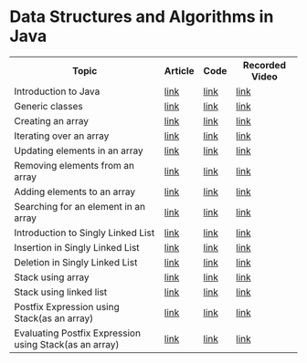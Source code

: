 # Data Structures and Algorithms in Java

<table>
  <tr>
    <th>Topic</th>
    <th>Article</th>
    <th>Code</th>
    <th>Recorded Video</th>
  </tr>
  
  <tr>
    <td>Introduction to Java </td>
    <td> <a target="_blank" rel="noopener noreferrer" href="https://medium.com/@rafia.shaikh61">link</a></td>
    <td><a href="https://github.com/Rafia-Shaikh-eng/Data-Structures-and-Algorithms-in-Java/blob/112b29d4b278a04e8c26be3239d02f15628f59fc/JavaFirst.java">link</td>
    <td><a href="https://www.youtube.com/watch?v=oJtoYrPi33s&list=PLm9DiRumsuAgQimPRjlRyXqJEMLoll3dN&index=1&ab_channel=RafiaShaikh">link</a></td>
  </tr>  
    
  <tr>
    <td>Generic classes</td>
    <td> <a href="https://medium.com/@rafia.shaikh61/generic-in-java-88e5d39cd8ac" target="_blank">link</a></td>
    <td><a href="https://github.com/Rafia-Shaikh-eng/Data-Structures-and-Algorithms-in-Java/blob/4d1d9351609bff07a498884e633eff6f053ba9e7/testGenericClass.java">link</a></td>
    <td><a href="https://www.youtube.com/watch?v=oJtoYrPi33s&list=PLm9DiRumsuAgQimPRjlRyXqJEMLoll3dN&ab_channel=RafiaShaikh" target="_blank">link</a></td>
  </tr>
 
  <tr>
    <td>Creating an array </td>
    <td> <a href="https://medium.com/@rafia.shaikh61" target="_blank">link</a></td>
    <td><a href="">link</a></td>
    <td><a href="https://www.youtube.com/watch?v=wKRXvcLov2A&t=112s&ab_channel=RafiaShaikh" target="_blank">link</a></td>
  </tr>
  
   <tr>
    <td>Iterating over an array</td>
    <td> <a href="https://medium.com/@rafia.shaikh61" target="_blank">link</a></td>
    <td><a href="">link</a></td>
    <td><a href="https://www.youtube.com/watch?v=2xj505aICu0&ab_channel=RafiaShaikh" target="_blank">link</a></td>
  </tr>
  
   <tr>
    <td>Updating elements in an array</td>
    <td> <a href="https://medium.com/@rafia.shaikh61" target="_blank">link</a></td>
    <td><a href="">link</a></td>
    <td><a href="https://www.youtube.com/watch?v=5obytqhmMo0&list=PLm9DiRumsuAgQimPRjlRyXqJEMLoll3dN&index=4&ab_channel=RafiaShaikh" target="_blank">link</a></td>
  </tr>
  
   <tr>
    <td>Removing elements from an array</td>
    <td> <a href="https://medium.com/@rafia.shaikh61" target="_blank">link</a></td>
    <td><a href="">link</a></td>
    <td><a href="https://www.youtube.com/watch?v=LTr0KXw8PF4&list=PLm9DiRumsuAgQimPRjlRyXqJEMLoll3dN&index=5&ab_channel=RafiaShaikh" target="_blank">link</a></td>
  </tr>
  
   <tr>
    <td>Adding elements to an array</td>
    <td> <a href="https://medium.com/@rafia.shaikh61" target="_blank">link</a></td>
    <td><a href="">link</a></td>
    <td><a href="https://www.youtube.com/watch?v=NIc7F3uoEpQ&list=PLm9DiRumsuAgQimPRjlRyXqJEMLoll3dN&index=6&ab_channel=RafiaShaikh" target="_blank">link</a></td>
  </tr>
  
   <tr>
    <td>Searching for an element in an array</td>
    <td> <a href="https://medium.com/@rafia.shaikh61">link</a></td>
    <td><a href="">link</a></td>
    <td><a href="https://www.youtube.com/watch?v=7HM-r3YoNGg&list=PLm9DiRumsuAgQimPRjlRyXqJEMLoll3dN&index=9&ab_channel=RafiaShaikh">link</a></td>
  </tr>
  
   <tr>
    <td>Introduction to Singly Linked List</td>
    <td> <a href="https://medium.com/@rafia.shaikh61/java-linked-list-3d10d93afe5a" target="_blank">link</a></td>
    <td><a href="https://github.com/Rafia-Shaikh-eng/Data-Structures-and-Algorithms-in-Java/blob/ba4141eee25e8db5f804de499c721611d0c139e8/singlyLinkedList.java">link</a></td>
    <td><a href="https://www.youtube.com/watch?v=oJtoYrPi33s&list=PLm9DiRumsuAgQimPRjlRyXqJEMLoll3dN&ab_channel=RafiaShaikh" target="_blank">link</a></td>
  </tr>
  
   <tr>
    <td>Insertion in Singly Linked List</td>
    <td> <a href="https://medium.com/@rafia.shaikh61/java-linked-list-operation-01-c0928dd9a918" target="_blank">link</a></td>
    <td><a href="https://github.com/Rafia-Shaikh-eng/Data-Structures-and-Algorithms-in-Java/blob/ba4141eee25e8db5f804de499c721611d0c139e8/singlyLinkedList.java">link</a></td>
    <td><a href="https://www.youtube.com/watch?v=oJtoYrPi33s&list=PLm9DiRumsuAgQimPRjlRyXqJEMLoll3dN&ab_channel=RafiaShaikh" target="_blank">link</a></td>
  </tr>
  
  
  <tr>
    <td>Deletion in Singly Linked List</td>
    <td> <a href="https://medium.com/@rafia.shaikh61/java-linked-list-deletion-operation-eebb35f1bd08" target="_blank">link</a></td>
    <td><a href="https://github.com/Rafia-Shaikh-eng/Data-Structures-and-Algorithms-in-Java/blob/ba4141eee25e8db5f804de499c721611d0c139e8/singlyLinkedList.java">link</a></td>
    <td><a href="https://www.youtube.com/watch?v=oJtoYrPi33s&list=PLm9DiRumsuAgQimPRjlRyXqJEMLoll3dN&ab_channel=RafiaShaikh" target="_blank">link</a></td>
  </tr>
  
  <tr>
    <td>Stack using array</td>
    <td> <a href="https://medium.com/@rafia.shaikh61/java-stack-ecb9541dcd16" target="_blank">link</a></td>
    <td><a href="https://github.com/Rafia-Shaikh-eng/Data-Structures-and-Algorithms-in-Java/blob/cc22500fe66b36935e8ea60ff675d31930b546d0/stackArray.java">link</a></td>
    <td><a href="https://www.youtube.com/watch?v=oJtoYrPi33s&list=PLm9DiRumsuAgQimPRjlRyXqJEMLoll3dN&ab_channel=RafiaShaikh" target="_blank">link</a></td>
  </tr>
  
  <tr>
    <td>Stack using linked list</td>
    <td> <a href="https://medium.com/@rafia.shaikh61/java-stack-ii-975afaba1af7" target="_blank">link</a></td>
    <td><a href="https://github.com/Rafia-Shaikh-eng/Data-Structures-and-Algorithms-in-Java/blob/bffa4d05a775218f5255c6fa8fc17acc3097ddb9/stackAsLinkedList.java">link</a></td>
    <td><a href="https://www.youtube.com/watch?v=oJtoYrPi33s&list=PLm9DiRumsuAgQimPRjlRyXqJEMLoll3dN&ab_channel=RafiaShaikh" target="_blank">link</a></td>
  </tr>
  
   <tr>
    <td>Postfix Expression using Stack(as an array)</td>
    <td> <a href="https://medium.com/@rafia.shaikh61" target="_blank">link</a></td>
     <td><a href="https://github.com/Rafia-Shaikh-eng/Data-Structures-and-Algorithms-in-Java/blob/5c62702168e14a370dfdd87773227a874c2b28e6/Main_Postfix_Eval.java">link</a></td>
    <td><a href="https://www.youtube.com/watch?v=6yVBNMCYYaw&list=PLm9DiRumsuAgQimPRjlRyXqJEMLoll3dN&index=7&ab_channel=RafiaShaikh" target="_blank">link</a></td>
  </tr>
  
  <tr>
    <td>Evaluating Postfix Expression using Stack(as an array)</td>
    <td> <a href="https://medium.com/@rafia.shaikh61" target="_blank">link</a></td>
    <td><a href="https://github.com/Rafia-Shaikh-eng/Data-Structures-and-Algorithms-in-Java/blob/5c62702168e14a370dfdd87773227a874c2b28e6/Main_Postfix_Eval.java">link</a></td>
    <td><a href="https://www.youtube.com/watch?v=HC6afi-84V4&list=PLm9DiRumsuAgQimPRjlRyXqJEMLoll3dN&index=8&ab_channel=RafiaShaikh" target="_blank">link</a></td>
  </tr>

  
</table>






